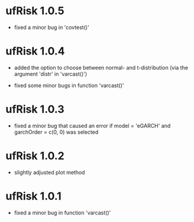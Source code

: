 # ufRisk 1.0.5

* fixed a minor bug in 'covtest()'

# ufRisk 1.0.4

* added the option to choose between normal- and t-distribution (via the 
  argument 'distr' in 'varcast()')
  
* fixed some minor bugs in function 'varcast()'

# ufRisk 1.0.3

* fixed a minor bug that caused an error if model = 'eGARCH' and 
  garchOrder = c(0, 0) was selected

# ufRisk 1.0.2

* slightly adjusted plot method

# ufRisk 1.0.1

* fixed a minor bug in function 'varcast()'
